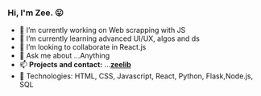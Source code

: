 ### Hi, I'm Zee. :stuck_out_tongue:

- 🔭 I’m currently working on Web scrapping with JS
- 🌱 I’m currently learning advanced UI/UX, algos and ds
- 👯 I’m looking to collaborate in React.js
- 💬 Ask me about ...Anything
- 📫 **Projects and contact:** ...[**zeelib**](https://zeelib.com)
- :construction_worker: Technologies: HTML, CSS, Javascript, React, Python, Flask,Node.js, SQL 
